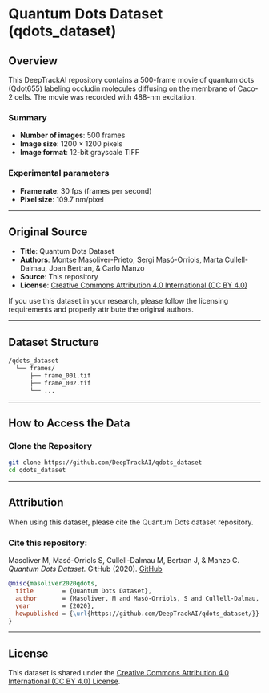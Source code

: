 # Quantum Dots Dataset (qdots_dataset)

## Overview

This DeepTrackAI repository contains a 500-frame movie of quantum dots (Qdot655) labeling occludin molecules diffusing on the membrane of Caco-2 cells. The movie was recorded with 488-nm excitation.

### Summary
- **Number of images**: 500 frames
- **Image size**: 1200 × 1200 pixels  
- **Image format**: 12-bit grayscale TIFF

### Experimental parameters
- **Frame rate**: 30 fps (frames per second)  
- **Pixel size**: 109.7 nm/pixel  

---

## Original Source

- **Title**: Quantum Dots Dataset  
- **Authors**: Montse Masoliver-Prieto, Sergi Masó-Orriols, Marta Cullell-Dalmau, Joan Bertran, & Carlo Manzo  
- **Source**: This repository  
- **License**: [Creative Commons Attribution 4.0 International (CC BY 4.0)](https://creativecommons.org/licenses/by/4.0/)

If you use this dataset in your research, please follow the licensing requirements and properly attribute the original authors.

---

## Dataset Structure

```bash
/qdots_dataset  
  └── frames/
      ├── frame_001.tif
      ├── frame_002.tif
      └── ...        
```

---

## How to Access the Data

### Clone the Repository
```bash
git clone https://github.com/DeepTrackAI/qdots_dataset
cd qdots_dataset
```

---

## Attribution

When using this dataset, please cite the Quantum Dots dataset repository.

### Cite this repository:
Masoliver M, Masó-Orriols S, Cullell-Dalmau M, Bertran J, & Manzo C. *Quantum Dots Dataset.* GitHub (2020). [GitHub](https://github.com/DeepTrackAI/qdots_dataset/)

```bibtex
@misc{masoliver2020qdots,
  title        = {Quantum Dots Dataset},
  author       = {Masoliver, M and Masó-Orriols, S and Cullell-Dalmau, M and Bertran, J and Manzo, C},
  year         = {2020},
  howpublished = {\url{https://github.com/DeepTrackAI/qdots_dataset/}}
}
```
---

## License

This dataset is shared under the [Creative Commons Attribution 4.0 International (CC BY 4.0) License](https://creativecommons.org/licenses/by/4.0/).
